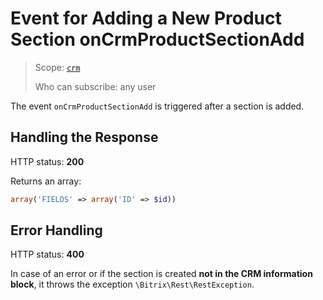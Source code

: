 # Event for Adding a New Product Section onCrmProductSectionAdd

> Scope: [`crm`](../../../../scopes/permissions.md)
>
> Who can subscribe: any user

The event `onCrmProductSectionAdd` is triggered after a section is added.

## Handling the Response

HTTP status: **200**

Returns an array:

```php
array('FIELDS' => array('ID' => $id))
```

## Error Handling

HTTP status: **400**

In case of an error or if the section is created **not in the CRM information block**, it throws the exception `\Bitrix\Rest\RestException`.